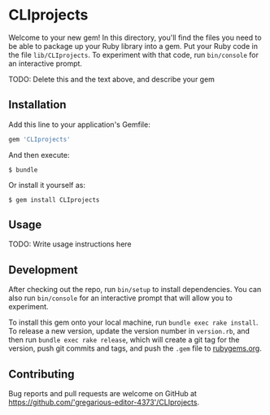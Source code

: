 # CLIprojects

Welcome to your new gem! In this directory, you'll find the files you need to be able to package up your Ruby library into a gem. Put your Ruby code in the file `lib/CLIprojects`. To experiment with that code, run `bin/console` for an interactive prompt.

TODO: Delete this and the text above, and describe your gem

## Installation

Add this line to your application's Gemfile:

```ruby
gem 'CLIprojects'
```

And then execute:

    $ bundle

Or install it yourself as:

    $ gem install CLIprojects

## Usage

TODO: Write usage instructions here

## Development

After checking out the repo, run `bin/setup` to install dependencies. You can also run `bin/console` for an interactive prompt that will allow you to experiment.

To install this gem onto your local machine, run `bundle exec rake install`. To release a new version, update the version number in `version.rb`, and then run `bundle exec rake release`, which will create a git tag for the version, push git commits and tags, and push the `.gem` file to [rubygems.org](https://rubygems.org).

## Contributing

Bug reports and pull requests are welcome on GitHub at https://github.com/'gregarious-editor-4373'/CLIprojects.
